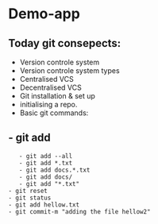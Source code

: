 # Demo-app
## Today git consepects:
 - Version controle system
 - Version controle system types
 - Centralised VCS
 - Decentralised VCS
 - Git installation & set up
 - initialising a repo.
 - Basic git commands:
##   - git add <list of files>
       - git add --all
       - git add *.txt
       - git add docs.*.txt
       - git add docs/
       - git add "*.txt"
    - git reset
    - git status
    - git add hellow.txt
    - git commit-m "adding the file hellow2"


